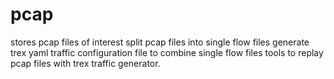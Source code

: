 # pcap
stores pcap files of interest
split pcap files into single flow files
generate trex yaml traffic configuration file to combine single flow files
tools to replay pcap files with trex traffic generator.
